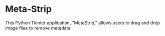 # Meta-Strip
This Python Tkinter application, "MetaStrip," allows users to drag and drop image files to remove metadata
